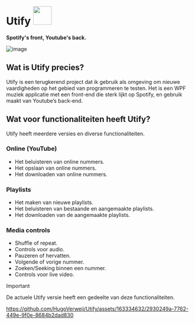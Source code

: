 # Utify <img src="https://github.com/HugoVerweij/Utify/assets/163334632/a58688c1-9581-4109-af2c-d244ae849db4" width="50" height="50">
 <b>Spotify's front, Youtube's back.</b>

![image](https://github.com/HugoVerweij/Utify/assets/163334632/3b30af7b-de4a-452e-bd9d-8a2228cede54)

## Wat is Utify precies?

Utify is een terugkerend project dat ik gebruik als omgeving om nieuwe vaardigheden op het gebied van programmeren te testen. Het is een WPF muziek applicatie met een front-end die sterk lijkt op Spotify, en gebruik maakt van Youtube’s back-end.

## Wat voor functionaliteiten heeft Utify?

Utify heeft meerdere versies en diverse functionaliteiten.

### Online (YouTube)
* Het beluisteren van online nummers.
* Het opslaan van online nummers.
* Het downloaden van online nummers.

### Playlists
* Het maken van nieuwe playlists.
* Het beluisteren van bestaande en aangemaakte playlists.
* Het downloaden van de aangemaakte playlists.

### Media controls
* Shuffle of repeat.
* Controls voor audio.
* Pauzeren of hervatten.
* Volgende of vorige nummer.
* Zoeken/Seeking binnen een nummer.
* Controls voor live video.

> [!IMPORTANT]
> De actuele Utify versie heeft een gedeelte van deze functionaliteiten.

https://github.com/HugoVerweij/Utify/assets/163334632/2930249a-7762-449e-9f0e-8684b2dad830
